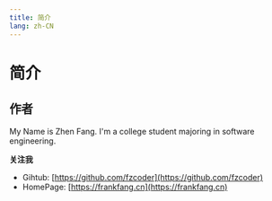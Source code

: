 ```yaml
---
title: 简介
lang: zh-CN
---
```

# 简介

## 作者

My Name is Zhen Fang. I'm a college student majoring in software engineering. 

**关注我**

- Gihtub: [https://github.com/fzcoder](https://github.com/fzcoder)
- HomePage: [https://frankfang.cn](https://frankfang.cn)
